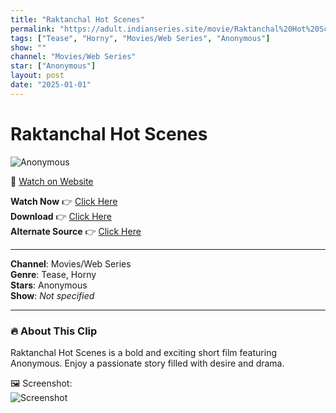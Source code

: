 ```yaml
---
title: "Raktanchal Hot Scenes"
permalink: "https://adult.indianseries.site/movie/Raktanchal%20Hot%20Scenes"
tags: ["Tease", "Horny", "Movies/Web Series", "Anonymous"]
show: ""
channel: "Movies/Web Series"
star: ["Anonymous"]
layout: post
date: "2025-01-01"
---
```


# Raktanchal Hot Scenes

![Anonymous](https://shorts.desisins.com/wp-content/uploads/2024/08/Raktanchal-Hot-Scenes-DesiSins.com_.jpg)

🔗 [Watch on Website](https://adult.indianseries.site/movie/Raktanchal%20Hot%20Scenes)

**Watch Now** 👉 [Click Here](https://adult.indianseries.site/movie/Raktanchal%20Hot%20Scenes)  
**Download** 👉 [Click Here](https://adult.indianseries.site/movie/Raktanchal%20Hot%20Scenes)  
**Alternate Source** 👉 [Click Here](https://adult.indianseries.site/movie/Raktanchal%20Hot%20Scenes)

---

**Channel**: Movies/Web Series  
**Genre**: Tease, Horny  
**Stars**: Anonymous  
**Show**: *Not specified*

---

### 🔥 About This Clip

Raktanchal Hot Scenes is a bold and exciting short film featuring Anonymous. Enjoy a passionate story filled with desire and drama.
 
🖼️ Screenshot:  
![Screenshot](https://shorts.desisins.com/wp-content/uploads/2024/08/Raktanchal-Hot-Scenes-DesiSins.com_.jpg)
